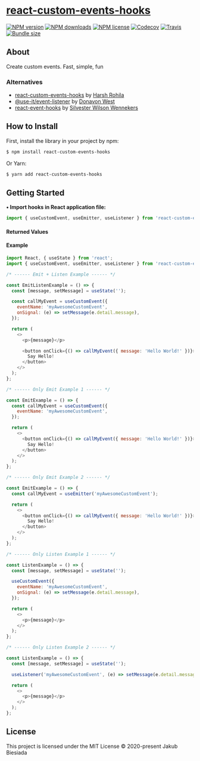 # [react-custom-events-hooks](https://github.com/cool-hooks/react-custom-events-hooks)

[![NPM version](http://img.shields.io/npm/v/react-custom-events-hooks?style=flat-square)](https://www.npmjs.com/package/react-custom-events-hooks)
[![NPM downloads](http://img.shields.io/npm/dm/react-custom-events-hooks?style=flat-square)](https://www.npmjs.com/package/react-custom-events-hooks)
[![NPM license](https://img.shields.io/npm/l/react-custom-events-hooks?style=flat-square)](https://www.npmjs.com/package/react-custom-events-hooks)
[![Codecov](https://img.shields.io/codecov/c/github/cool-hooks/react-custom-events-hooks?style=flat-square)](https://codecov.io/gh/cool-hooks/react-custom-events-hooks)
[![Travis](https://img.shields.io/travis/cool-hooks/react-custom-events-hooks/master?style=flat-square)](https://travis-ci.org/cool-hooks/react-custom-events-hooks)
[![Bundle size](https://img.shields.io/bundlephobia/min/react-custom-events-hooks?style=flat-square)](https://bundlephobia.com/result?p=react-custom-events-hooks)

## About

Create custom events. Fast, simple, fun

### Alternatives

- [react-custom-events-hooks](https://github.com/HarshRohila/react-custom-events-hooks) by [Harsh Rohila](https://github.com/HarshRohila)
- [@use-it/event-listener](https://github.com/donavon/use-event-listener) by [Donavon West](https://github.com/donavon)
- [react-event-hooks](https://github.com/Eldorean/react-events-hooks) by [Silvester Wilson Wennekers](https://github.com/Eldorean)

## How to Install

First, install the library in your project by npm:

```sh
$ npm install react-custom-events-hooks
```

Or Yarn:

```sh
$ yarn add react-custom-events-hooks
```

## Getting Started

**• Import hooks in React application file:**

```js
import { useCustomEvent, useEmitter, useListener } from 'react-custom-events-hooks';
```

#### Returned Values

#### Example

```js
import React, { useState } from 'react';
import { useCustomEvent, useEmitter, useListener } from 'react-custom-events-hooks';

/* ------ Emit + Listen Example ------ */

const EmitListenExample = () => {
  const [message, setMessage] = useState('');

  const callMyEvent = useCustomEvent({
    eventName: 'myAwesomeCustomEvent',
    onSignal: (e) => setMessage(e.detail.message),
  });

  return (
    <>
      <p>{message}</p>

      <button onClick={() => callMyEvent({ message: 'Hello World!' })}>
        Say Hello!
      </button>
    </>
  );
};

/* ------ Only Emit Example 1 ------ */

const EmitExample = () => {
  const callMyEvent = useCustomEvent({
    eventName: 'myAwesomeCustomEvent',
  });

  return (
    <>
      <button onClick={() => callMyEvent({ message: 'Hello World!' })}>
        Say Hello!
      </button>
    </>
  );
};

/* ------ Only Emit Example 2 ------ */

const EmitExample = () => {
  const callMyEvent = useEmitter('myAwesomeCustomEvent');

  return (
    <>
      <button onClick={() => callMyEvent({ message: 'Hello World!' })}>
        Say Hello!
      </button>
    </>
  );
};

/* ------ Only Listen Example 1 ------ */

const ListenExample = () => {
  const [message, setMessage] = useState('');

  useCustomEvent({
    eventName: 'myAwesomeCustomEvent',
    onSignal: (e) => setMessage(e.detail.message),
  });

  return (
    <>
      <p>{message}</p>
    </>
  );
};

/* ------ Only Listen Example 2 ------ */

const ListenExample = () => {
  const [message, setMessage] = useState('');

  useListener('myAwesomeCustomEvent', (e) => setMessage(e.detail.message));

  return (
    <>
      <p>{message}</p>
    </>
  );
};
```

## License

This project is licensed under the MIT License © 2020-present Jakub Biesiada
